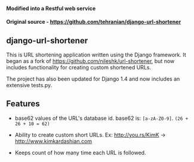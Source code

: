 #### Modified into a Restful web service

#### Original source - https://github.com/tehranian/django-url-shortener
django-url-shortener
--------------------

This is URL shortening application written using the Django framework. It began
as a fork of https://github.com/nileshk/url-shortener, but now includes
functionality for creating custom shortened URLs.

The project has also been updated for Django 1.4 and now includes an extensive
tests.py.

Features
--------

* base62 values of the URL's database id. base62 is: `[a-zA-Z0-9]`. `(26 + 26 +
  10 = 62)`

* Ability to create custom short URLs. Ex: http://you.rs/KimK ->
  http://www.kimkardashian.com

* Keeps count of how many time each URL is followed.
